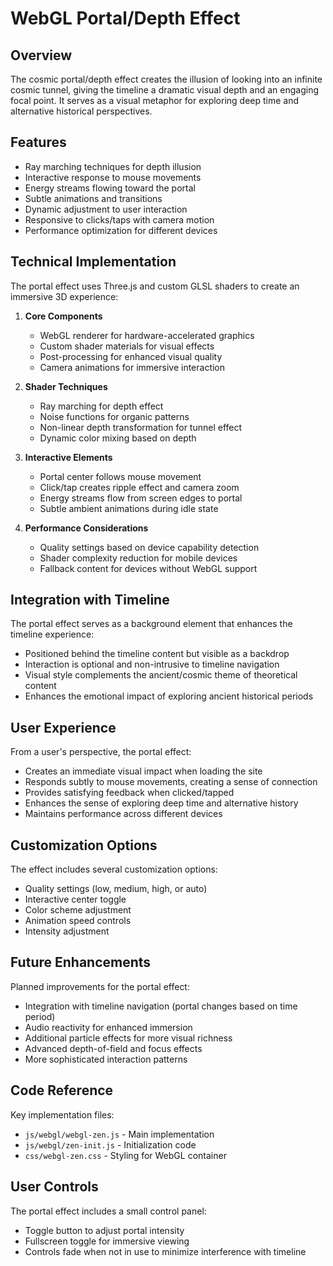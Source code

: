 # WebGL Portal/Depth Effect

## Overview

The cosmic portal/depth effect creates the illusion of looking into an infinite cosmic tunnel, giving the timeline a dramatic visual depth and an engaging focal point. It serves as a visual metaphor for exploring deep time and alternative historical perspectives.

## Features

- Ray marching techniques for depth illusion
- Interactive response to mouse movements
- Energy streams flowing toward the portal
- Subtle animations and transitions
- Dynamic adjustment to user interaction
- Responsive to clicks/taps with camera motion
- Performance optimization for different devices

## Technical Implementation

The portal effect uses Three.js and custom GLSL shaders to create an immersive 3D experience:

1. **Core Components**
   - WebGL renderer for hardware-accelerated graphics
   - Custom shader materials for visual effects
   - Post-processing for enhanced visual quality
   - Camera animations for immersive interaction

2. **Shader Techniques**
   - Ray marching for depth effect
   - Noise functions for organic patterns
   - Non-linear depth transformation for tunnel effect
   - Dynamic color mixing based on depth

3. **Interactive Elements**
   - Portal center follows mouse movement
   - Click/tap creates ripple effect and camera zoom
   - Energy streams flow from screen edges to portal
   - Subtle ambient animations during idle state

4. **Performance Considerations**
   - Quality settings based on device capability detection
   - Shader complexity reduction for mobile devices
   - Fallback content for devices without WebGL support

## Integration with Timeline

The portal effect serves as a background element that enhances the timeline experience:

- Positioned behind the timeline content but visible as a backdrop
- Interaction is optional and non-intrusive to timeline navigation
- Visual style complements the ancient/cosmic theme of theoretical content
- Enhances the emotional impact of exploring ancient historical periods

## User Experience

From a user's perspective, the portal effect:

- Creates an immediate visual impact when loading the site
- Responds subtly to mouse movements, creating a sense of connection
- Provides satisfying feedback when clicked/tapped
- Enhances the sense of exploring deep time and alternative history
- Maintains performance across different devices

## Customization Options

The effect includes several customization options:

- Quality settings (low, medium, high, or auto)
- Interactive center toggle
- Color scheme adjustment
- Animation speed controls
- Intensity adjustment

## Future Enhancements

Planned improvements for the portal effect:

- Integration with timeline navigation (portal changes based on time period)
- Audio reactivity for enhanced immersion
- Additional particle effects for more visual richness
- Advanced depth-of-field and focus effects
- More sophisticated interaction patterns

## Code Reference

Key implementation files:

- `js/webgl/webgl-zen.js` - Main implementation
- `js/webgl/zen-init.js` - Initialization code
- `css/webgl-zen.css` - Styling for WebGL container

## User Controls

The portal effect includes a small control panel:

- Toggle button to adjust portal intensity
- Fullscreen toggle for immersive viewing
- Controls fade when not in use to minimize interference with timeline
